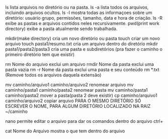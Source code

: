 ls lista arquivos no diretório ou na pasta.
ls -a lista todos os arquivos, incluindo arquivos ocultos.
ls -l mostra todas as informaçoes sobre um diretório: usuário
grupo, permissões, tamanho, data e hora de criação.
ls -R exibe as pastas e arquivos contidos neles recursivamente.
pwd(print work directory) exibe a pasta atualmente sendo trabalhada.

mkdir(make directory) cria um novo diretório ou pasta
touch criar um novo arquivo
touch pasta1/resumo.txt cria um arquivo dentro do diretório
mkdir pasta1/pasta2/pasta3 cria uma pasta e subdiretórios
(pra fazer o caminho o primeiro diretório tem que existir)

rm Nome do arquivo exclui um arquivo
rmdir Nome da pasta exclui uma pasta vazia
rm -r Nome da pasta exclui uma pasta e seu conteúdo
rm \*.txt (Remove todos os arquivos daquela extensão)

mv caminho/arquivo1 caminho/arquivo2 renomear arquivo
mv caminho/pasta1 caminho/pasta2 renomear pasta
mv caminho/pasta1 caminho/pasta2 mover a pasta(pasta 2 deve existir)
cp caminho/arquivo1 caminho/arquivo2 copiar arquivo
PARA O MESMO DIRETÓRIO SÓ ESCREVER O NOME, PARA ALGUM
DIRETÓRIO LOCALIZADO NA RAIZ ~/caminho

nano permite editar o arquivo
para dar os comandos dentro do arquivo ctrl+

cat Nome do Arquivo mostra o que tem dentro do arquivo
